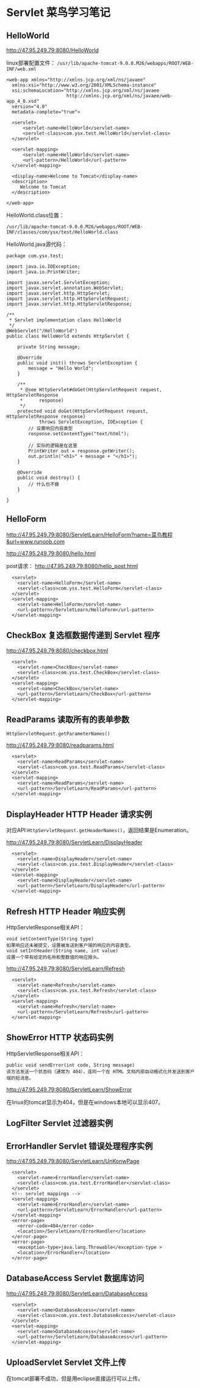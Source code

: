 # Servlet 菜鸟学习笔记

## HelloWorld
http://47.95.249.79:8080/HelloWorld

linux部署配置文件：
`/usr/lib/apache-tomcat-9.0.0.M26/webapps/ROOT/WEB-INF/web.xml`
```
<web-app xmlns="http://xmlns.jcp.org/xml/ns/javaee"
  xmlns:xsi="http://www.w3.org/2001/XMLSchema-instance"
  xsi:schemaLocation="http://xmlns.jcp.org/xml/ns/javaee
                      http://xmlns.jcp.org/xml/ns/javaee/web-app_4_0.xsd"
  version="4.0"
  metadata-complete="true">

  <servlet>
      <servlet-name>HelloWorld</servlet-name>
      <servlet-class>com.ysx.test.HelloWorld</servlet-class>
  </servlet>

  <servlet-mapping>
      <servlet-name>HelloWorld</servlet-name>
      <url-pattern>/HelloWorld</url-pattern>
  </servlet-mapping>

  <display-name>Welcome to Tomcat</display-name>
  <description>
     Welcome to Tomcat
  </description>

</web-app>
```

HelloWorld.class位置：

`/usr/lib/apache-tomcat-9.0.0.M26/webapps/ROOT/WEB-INF/classes/com/ysx/test/HelloWorld.class`

HelloWorld.java源代码：

```
package com.ysx.test;

import java.io.IOException;
import java.io.PrintWriter;

import javax.servlet.ServletException;
import javax.servlet.annotation.WebServlet;
import javax.servlet.http.HttpServlet;
import javax.servlet.http.HttpServletRequest;
import javax.servlet.http.HttpServletResponse;

/**
 * Servlet implementation class HelloWorld
 */
@WebServlet("/HelloWorld")
public class HelloWorld extends HttpServlet {

    private String message;

    @Override
    public void init() throws ServletException {
        message = "Hello World";
    }

    /**
     * @see HttpServlet#doGet(HttpServletRequest request, HttpServletResponse
     *      response)
     */
    protected void doGet(HttpServletRequest request, HttpServletResponse response)
            throws ServletException, IOException {
        // 设置响应内容类型
        response.setContentType("text/html");

        // 实际的逻辑是在这里
        PrintWriter out = response.getWriter();
        out.println("<h1>" + message + "</h1>");
    }

    @Override
    public void destroy() {
        // 什么也不做
    }

}

```

## HelloForm

http://47.95.249.79:8080/ServletLearn/HelloForm?name=菜鸟教程&url=www.runoob.com

http://47.95.249.79:8080/hello.html

post请求：
http://47.95.249.79:8080/hello_post.html

```
  <servlet>
    <servlet-name>HelloForm</servlet-name>
    <servlet-class>com.ysx.test.HelloForm</servlet-class>
  </servlet>
  <servlet-mapping>
    <servlet-name>HelloForm</servlet-name>
    <url-pattern>/ServletLearn/HelloForm</url-pattern>
  </servlet-mapping>
```

## CheckBox 复选框数据传递到 Servlet 程序
http://47.95.249.79:8080/checkbox.html

```
  <servlet>
    <servlet-name>CheckBox</servlet-name>
    <servlet-class>com.ysx.test.CheckBox</servlet-class>
  </servlet>
  <servlet-mapping>
    <servlet-name>CheckBox</servlet-name>
    <url-pattern>/ServletLearn/CheckBox</url-pattern>
  </servlet-mapping>
```

## ReadParams 读取所有的表单参数
`HttpServletRequest.getParameterNames()`

http://47.95.249.79:8080/readparams.html

```
  <servlet>
    <servlet-name>ReadParams</servlet-name>
    <servlet-class>com.ysx.test.ReadParams</servlet-class>
  </servlet>
  <servlet-mapping>
    <servlet-name>ReadParams</servlet-name>
    <url-pattern>/ServletLearn/ReadParams</url-pattern>
  </servlet-mapping>
```

## DisplayHeader HTTP Header 请求实例
对应API:`HttpServletRequest.getHeaderNames()`，返回结果是Enumeration<String>。

http://47.95.249.79:8080/ServletLearn/DisplayHeader

```
  <servlet>
    <servlet-name>DisplayHeader</servlet-name>
    <servlet-class>com.ysx.test.DisplayHeader</servlet-class>
  </servlet>
  <servlet-mapping>
    <servlet-name>DisplayHeader</servlet-name>
    <url-pattern>/ServletLearn/DisplayHeader</url-pattern>
  </servlet-mapping>
```

## Refresh HTTP Header 响应实例
HttpServletResponse相关API：
```
void setContentType(String type)
如果响应还未被提交，设置被发送到客户端的响应的内容类型。
void setIntHeader(String name, int value)
设置一个带有给定的名称和整数值的响应报头。
```

http://47.95.249.79:8080/ServletLearn/Refresh

```
  <servlet>
    <servlet-name>Refresh</servlet-name>
    <servlet-class>com.ysx.test.Refresh</servlet-class>
  </servlet>
  <servlet-mapping>
    <servlet-name>Refresh</servlet-name>
    <url-pattern>/ServletLearn/Refresh</url-pattern>
  </servlet-mapping>
```

## ShowError HTTP 状态码实例
HttpServletResponse相关API：
```
public void sendError(int code, String message)
该方法发送一个状态码（通常为 404），连同一个在 HTML 文档内部自动格式化并发送到客户端的短消息。
```
http://47.95.249.79:8080/ServletLearn/ShowError

在linux的tomcat显示为404，但是在windows本地可以显示407。

## LogFilter Servlet 过滤器实例

## ErrorHandler Servlet 错误处理程序实例
http://47.95.249.79:8080/ServletLearn/UnKonwPage

```
  <servlet>
    <servlet-name>ErrorHandler</servlet-name>
    <servlet-class>com.ysx.test.ErrorHandler</servlet-class>
  </servlet>
  <!-- servlet mappings -->
  <servlet-mapping>
    <servlet-name>ErrorHandler</servlet-name>
    <url-pattern>/ServletLearn/ErrorHandler</url-pattern>
  </servlet-mapping>
  <error-page>
    <error-code>404</error-code>
    <location>/ServletLearn/ErrorHandler</location>
  </error-page>
  <error-page>
    <exception-type>java.lang.Throwable</exception-type >
    <location>/ErrorHandler</location>
  </error-page>
```

## DatabaseAccess Servlet 数据库访问
http://47.95.249.79:8080/ServletLearn/DatabaseAccess

```
  <servlet>
    <servlet-name>DatabaseAccess</servlet-name>
    <servlet-class>com.ysx.test.DatabaseAccess</servlet-class>
  </servlet>
  <servlet-mapping>
    <servlet-name>DatabaseAccess</servlet-name>
    <url-pattern>/ServletLearn/DatabaseAccess</url-pattern>
  </servlet-mapping> 
```

## UploadServlet Servlet 文件上传
在tomcat部署不成功，但是用eclipse直接运行可以上传。
